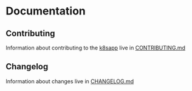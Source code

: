 # Documentation

## Contributing

Information about contributing to the [k8sapp](https://github.com/k8s-community/k8sapp/blob/master/README.md) live in [CONTRIBUTING.md](CONTRIBUTING.md)

## Changelog

Information about changes live in [CHANGELOG.md](CHANGELOG.md)
